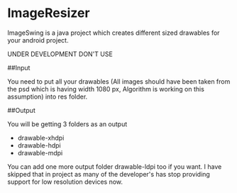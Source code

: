 ImageResizer
============

ImageSwing is a java project which creates different sized drawables for your android project.

UNDER DEVELOPMENT DON'T USE

##Input

You need to put all your drawables (All images should have been taken from the psd which is having width 1080 px, Algorithm is working on this assumption) into res folder.


##Output

You will be getting 3 folders as an output

* drawable-xhdpi
* drawable-hdpi
* drawable-mdpi


You can add one more output folder drawable-ldpi too if you want. I have skipped that in project as many of the developer's has stop providing support for low resolution devices now.
